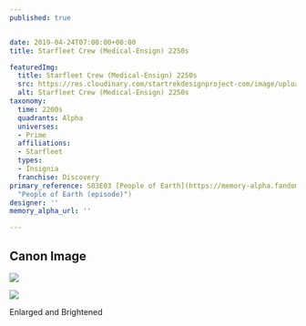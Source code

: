 ```yaml
---
published: true


date: 2019-04-24T07:00:00+00:00
title: Starfleet Crew (Medical-Ensign) 2250s

featuredImg:
  title: Starfleet Crew (Medical-Ensign) 2250s
  src: https://res.cloudinary.com/startrekdesignproject-com/image/upload/v1639177967/StarfleetCrew_Medical-Ensign-2250s.png
  alt: Starfleet Crew (Medical-Ensign) 2250s
taxonomy:
  time: 2200s
  quadrants: Alpha
  universes:
  - Prime
  affiliations:
  - Starfleet
  types:
  - Insignia
  franchise: Discovery
primary_reference: S03E03 [People of Earth](https://memory-alpha.fandom.com/wiki/People_of_Earth_(episode)
  "People of Earth (episode)")
designer: ''
memory_alpha_url: ''

---
```

## Canon Image

![](https://res.cloudinary.com/startrekdesignproject-com/image/upload/v1639177967/StarfleetCrew_Medical-Ensign-2250s-DSC-3x3.jpg)

![](https://res.cloudinary.com/startrekdesignproject-com/image/upload/v1639177968/StarfleetCrew_Medical-Ensign-2250s_Detail.jpg)

Enlarged and Brightened